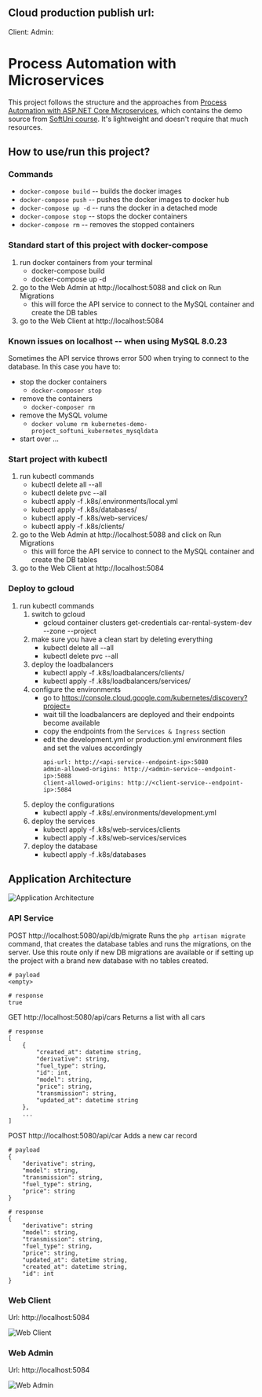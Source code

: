## Cloud production publish url:
Client:
Admin:

# Process Automation with Microservices

This project follows the structure and the approaches from [Process Automation with ASP.NET Core Microservices](https://github.com/ivaylokenov/Process-Automation-with-ASP.NET-Core-Microservices), which contains the demo source from [SoftUni course](https://softuni.bg/trainings/3162/process-automation-with-asp-net-core-microservices-october-2020). It's lightweight and doesn't require that much resources.

## How to use/run this project?

### Commands

- `docker-compose build` -- builds the docker images
- `docker-compose push` -- pushes the docker images to docker hub
- `docker-compose up -d` -- runs the docker in a detached mode
- `docker-compose stop` -- stops the docker containers
- `docker-compose rm` -- removes the stopped containers

### Standard start of this project with docker-compose

1. run docker containers from your terminal
   - docker-compose build
   - docker-compose up -d
2. go to the Web Admin at http://localhost:5088 and click on Run Migrations
   - this will force the API service to connect to the MySQL container and create the DB tables
3. go to the Web Client at http://localhost:5084

### Known issues on localhost -- when using MySQL 8.0.23

Sometimes the API service throws error 500 when trying to connect to the database. In this case you have to:

- stop the docker containers
  - `docker-composer stop`
- remove the containers
  - `docker-composer rm`
- remove the MySQL volume
  - `docker volume rm kubernetes-demo-project_softuni_kubernetes_mysqldata`
- start over ...

### Start project with kubectl

1. run kubectl commands
   - kubectl delete all --all
   - kubectl delete pvc --all
   - kubectl apply -f .k8s/.environments/local.yml
   - kubectl apply -f .k8s/databases/
   - kubectl apply -f .k8s/web-services/
   - kubectl apply -f .k8s/clients/
2. go to the Web Admin at http://localhost:5088 and click on Run Migrations
   - this will force the API service to connect to the MySQL container and create the DB tables
3. go to the Web Client at http://localhost:5084

### Deploy to gcloud

1. run kubectl commands
   1. switch to gcloud
      - gcloud container clusters get-credentials car-rental-system-dev --zone <zone> --project <project-id>
   2. make sure you have a clean start by deleting everything
      - kubectl delete all --all
      - kubectl delete pvc --all 
   3. deploy the loadbalancers
      - kubectl apply -f .k8s/loadbalancers/clients/
      - kubectl apply -f .k8s/loadbalancers/services/
   4. configure the environments
      - go to https://console.cloud.google.com/kubernetes/discovery?project=<project-id>
      - wait till the loadbalancers are deployed and their endpoints become available
      - copy the endpoints from the `Services & Ingress` section
      - edit the development.yml or production.yml environment files and set the values accordingly
         ```
         api-url: http://<api-service--endpoint-ip>:5080
         admin-allowed-origins: http://<admin-service--endpoint-ip>:5088
         client-allowed-origins: http://<client-service--endpoint-ip>:5084
         ```
   5. deploy the configurations
      - kubectl apply -f .k8s/.environments/development.yml
   6. deploy the services
      - kubectl apply -f .k8s/web-services/clients
      - kubectl apply -f .k8s/web-services/services
   6. deploy the database
      - kubectl apply -f .k8s/databases

## Application Architecture

![Application Architecture](https://github.com/TrayanaKDimitrova/Process-Automation-Microservices-Demo/blob/main/Resources/ApplicationArchitecture.jpg)

### API Service

POST http://localhost:5080/api/db/migrate
Runs the `php artisan migrate` command, that creates the database tables and runs the migrations, on the server.
Use this route only if new DB migrations are available or if setting up the project with a brand new database with no tables created.

```
# payload
<empty>

# response
true
```

GET http://localhost:5080/api/cars
Returns a list with all cars

```
# response
[
    {
        "created_at": datetime string,
        "derivative": string,
        "fuel_type": string,
        "id": int,
        "model": string,
        "price": string,
        "transmission": string,
        "updated_at": datetime string
    },
	...
]
```

POST http://localhost:5080/api/car
Adds a new car record

```
# payload
{
	"derivative": string,
	"model": string,
	"transmission": string,
	"fuel_type": string,
	"price": string
}

# response
{
    "derivative": string
    "model": string,
    "transmission": string,
    "fuel_type": string,
    "price": string,
    "updated_at": datetime string,
    "created_at": datetime string,
    "id": int
}
```

### Web Client

Url: http://localhost:5084

![Web Client](https://github.com/TrayanaKDimitrova/Process-Automation-Microservices-Demo/blob/main/Resources/WebClient.png)

### Web Admin

Url: http://localhost:5084

![Web Admin](https://github.com/TrayanaKDimitrova/Process-Automation-Microservices-Demo/blob/main/Resources/WebAdmin.png)
